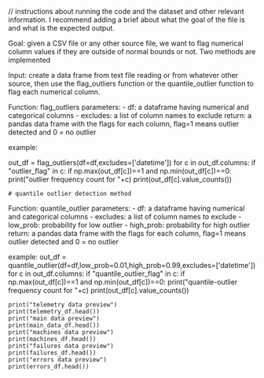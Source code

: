 // instructions about running the code and the dataset and other relevant information. I recommend adding a brief about what the goal of the file is and what is the expected output.

Goal: given a CSV file or any other source file, we want to flag numerical column values if they are outside of normal bounds or not. Two methods are implemented 

Input: create a data frame from text file reading or from whatever other source, then use the flag_outliers function or the quantile_outlier function to flag each numerical column.

Function: flag_outliers
parameters:
    - df: a dataframe having numerical and categorical columns
    - excludes: a list of column names to exclude
return: a pandas data frame with the flags for each column, flag=1 means outlier detected and 0 = no outlier

example:

out_df = flag_outliers(df=df,excludes=['datetime'])
    for c in out_df.columns:
        if "outlier_flag" in c:
            if  np.max(out_df[c])==1 and np.min(out_df[c])==0:
                print("outlier frequency count for "+c)
                print(out_df[c].value_counts())

    # quantile outlier detection method


Function: quantile_outlier
parameters:
    - df: a dataframe having numerical and categorical columns
    - excludes: a list of column names to exclude
    - low_prob: probability for low outlier
    - high_prob: probability for high outlier
return: a pandas data frame with the flags for each column, flag=1 means outlier detected and 0 = no outlier

example:
    out_df = quantile_outlier(df=df,low_prob=0.01,high_prob=0.99,excludes=['datetime'])
    for c in out_df.columns:
        if "quantile_outlier_flag" in c:
            if  np.max(out_df[c])==1 and np.min(out_df[c])==0:
                print("quantile-outlier frequency count for "+c)
                print(out_df[c].value_counts())

    
    print("telemetry data preview")
    print(telemetry_df.head())
    print("main data preview")
    print(main_data_df.head())
    print("machines data preview")
    print(machines_df.head())
    print("failures data preview")
    print(failures_df.head())
    print("errors data preview")
    print(errors_df.head())

